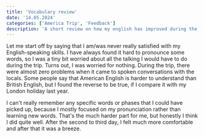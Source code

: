 ```yaml
---
title: 'Vocabulary review'
date: '14.05.2024'
categories: ['America Trip', 'Feedback']
description: 'A short review on how my english has improved during the trip.'
---
```


Let me start off by saying that I am/was never really satisfied with my English-speaking skills. I
have always found it hard to pronounce some words, so I was a tiny bit worried about all the talking
I would have to do during the trip. Turns out, I was worried for nothing. During the trip, there
were almost zero problems when it came to spoken conversations with the locals. Some people say that
American English is harder to understand than British English, but I found the reverse to be true,
if I compare it with my London holiday last year.

I can't really remember any specific words or phases that I could have picked up, because I mostly
focused on my pronunciation rather than learning new words. That's the much harder part for me, but
honestly I think I did quite well. After the second to third day, I felt much more comfortable and
after that it was a breeze.

